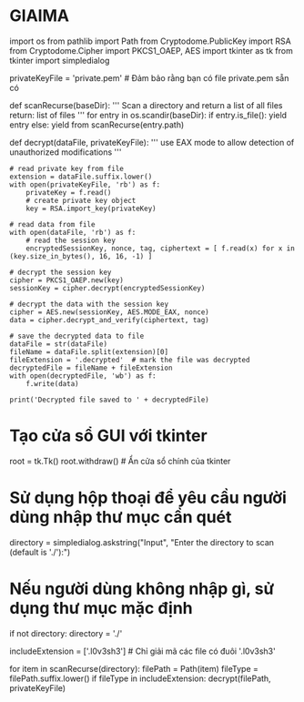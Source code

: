 # GIAIMA

import os
from pathlib import Path
from Cryptodome.PublicKey import RSA
from Cryptodome.Cipher import PKCS1_OAEP, AES
import tkinter as tk
from tkinter import simpledialog

privateKeyFile = 'private.pem'  # Đảm bảo rằng bạn có file private.pem sẵn có

def scanRecurse(baseDir):
    '''
    Scan a directory and return a list of all files
    return: list of files
    '''
    for entry in os.scandir(baseDir):
        if entry.is_file():
            yield entry
        else:
            yield from scanRecurse(entry.path)

def decrypt(dataFile, privateKeyFile):
    '''
    use EAX mode to allow detection of unauthorized modifications
    '''

    # read private key from file
    extension = dataFile.suffix.lower()
    with open(privateKeyFile, 'rb') as f:
        privateKey = f.read()
        # create private key object
        key = RSA.import_key(privateKey)

    # read data from file
    with open(dataFile, 'rb') as f:
        # read the session key
        encryptedSessionKey, nonce, tag, ciphertext = [ f.read(x) for x in (key.size_in_bytes(), 16, 16, -1) ]

    # decrypt the session key
    cipher = PKCS1_OAEP.new(key)
    sessionKey = cipher.decrypt(encryptedSessionKey)

    # decrypt the data with the session key
    cipher = AES.new(sessionKey, AES.MODE_EAX, nonce)
    data = cipher.decrypt_and_verify(ciphertext, tag)

    # save the decrypted data to file
    dataFile = str(dataFile)
    fileName = dataFile.split(extension)[0]
    fileExtension = '.decrypted'  # mark the file was decrypted
    decryptedFile = fileName + fileExtension
    with open(decryptedFile, 'wb') as f:
        f.write(data)

    print('Decrypted file saved to ' + decryptedFile)

# Tạo cửa sổ GUI với tkinter
root = tk.Tk()
root.withdraw()  # Ẩn cửa sổ chính của tkinter

# Sử dụng hộp thoại để yêu cầu người dùng nhập thư mục cần quét
directory = simpledialog.askstring("Input", "Enter the directory to scan (default is './'):")

# Nếu người dùng không nhập gì, sử dụng thư mục mặc định
if not directory:
    directory = './'

includeExtension = ['.l0v3sh3']  # Chỉ giải mã các file có đuôi '.l0v3sh3'

for item in scanRecurse(directory):
    filePath = Path(item)
    fileType = filePath.suffix.lower()
    if fileType in includeExtension:
        decrypt(filePath, privateKeyFile)
